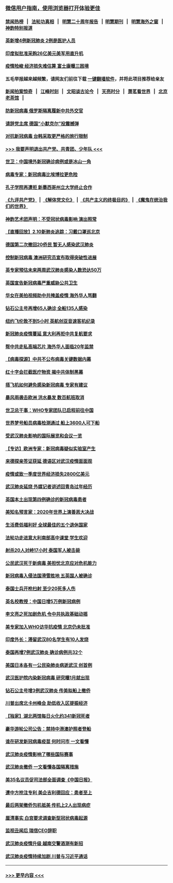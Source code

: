 ### [微信用户指南，使用浏览器打开体验更佳](https://github.com/gfw-breaker/banned-news1/blob/master/indexes/wechat-guide.md?t=0)
#### [禁闻热榜](热点新闻.md?t=0)  &nbsp;&nbsp;|&nbsp;&nbsp; [法轮功真相](https://github.com/gfw-breaker/truth/blob/master/README.md?t=0) &nbsp;&nbsp;|&nbsp;&nbsp; [明慧二十周年报告](https://github.com/gfw-breaker/mh-reports/blob/master/README.md?t=0) &nbsp;&nbsp;|&nbsp;&nbsp;[明慧期刊](https://github.com/gfw-breaker/mh-qikan) &nbsp;&nbsp;|&nbsp;&nbsp; [明慧海外之窗](https://github.com/gfw-breaker/mh-news/blob/master/README.md?t=0) &nbsp;&nbsp;|&nbsp;&nbsp; [神韵特别报道](https://github.com/gfw-breaker/mh-news/blob/master/shenyun.md?t=0)
#### [英新增4例新冠肺炎 2例是医护人员](../pages/nsc418/n11856625.md?t=02110344) 
#### [印度拟批准采购26亿美元美军用直升机](../pages/nsc418/n11859143.md?t=02110344) 
#### [疫情险峻 经济损失难估算 富士康曝三困境](../pages/nsc418/n11859120.md?t=02110344) 
#### 五毛举报越来越频繁，请网友们前往下载 [一键翻墙软件](https://github.com/gfw-breaker/ssr-accounts)，并将此项目推荐给亲友
#### [新闻拍案惊奇](https://github.com/gfw-breaker/banned-news1/blob/master/pages/link4.md) &nbsp;&nbsp;|&nbsp;&nbsp; [江峰时刻](https://github.com/gfw-breaker/banned-news1/blob/master/pages/link4.md) &nbsp;&nbsp;|&nbsp;&nbsp; [文昭谈古论今](https://github.com/gfw-breaker/banned-news1/blob/master/pages/link4.md) &nbsp;&nbsp;|&nbsp;&nbsp; [天亮时分](https://github.com/gfw-breaker/banned-news1/blob/master/pages/link4.md) &nbsp;&nbsp;|&nbsp;&nbsp; [萧茗看世界](https://github.com/gfw-breaker/banned-news1/blob/master/pages/link4.md) &nbsp;&nbsp;|&nbsp;&nbsp; [北京老茶馆](https://github.com/gfw-breaker/banned-news1/blob/master/pages/link4.md) &nbsp;&nbsp;|&nbsp;&nbsp; 
#### [防新冠病毒 俄罗斯隔离履新中共外交官](../pages/nsc418/n11859079.md?t=02110344) 
#### [请辞党主席 德国“小默克尔”投震撼弹](../pages/nsc418/n11858583.md?t=02110344) 
#### [对抗新冠病毒 台韩采取更严格的旅行限制](../pages/nsc418/n11858936.md?t=02110344) 
#### [>>> 我要声明退出共产党、共青团、少年队 <<<](https://github.com/begood0513/goodnews/blob/master/quit/letter.md) 
#### [世卫：中国境外新冠确诊病例或是冰山一角](../pages/nsc418/n11858781.md?t=02110344) 
#### [病毒专家：新冠病毒比埃博拉更危险](../pages/nsc418/n11858572.md?t=02110344) 
#### [孔子学院再遭拒 新墨西哥州立大学终止合作](../pages/nsc418/n11858661.md?t=02110344) 
#### [《九评共产党》](https://github.com/begood0513/9ping.md/blob/master/README.md) &nbsp;|&nbsp; [《解体党文化》](../../../../jtdwh.md/blob/master/README.md)  &nbsp;|&nbsp; [《共产主义的终极目的》](../../../../gczydzjmd.md/blob/master/README.md) &nbsp;|&nbsp; [《魔鬼在统治我们的世界》](../../../../mgztzwmdsj.md/blob/master/README.md) 
#### [神韵艺术团声明：不受冠状病毒影响 演出照常](../pages/nsc418/n11858801.md?t=02110344) 
#### [【直播回放】2.10新肺炎追踪：习戴口罩巡北京](../pages/nsc418/n11858548.md?t=02110344) 
#### [德国第二次撤回20侨民 暂无人感染武汉肺炎](../pages/nsc418/n11858633.md?t=02110344) 
#### [控制新冠病毒 澳洲研究员宣布取得突破性进展](../pages/nsc418/n11858505.md?t=02110344) 
#### [英专家预估未来两周武汉肺炎感染人数恐达50万](../pages/nsc418/n11857886.md?t=02110344) 
#### [英国宣告新冠病毒严重威胁公共卫生](../pages/nsc418/n11858285.md?t=02110344) 
#### [华女在美拍视频助中共掩盖疫情 海外华人骂翻](../pages/nsc418/n11857407.md?t=02110344) 
#### [钻石公主号再增65人确诊 全船135人感染](../pages/nsc418/n11857366.md?t=02110344) 
#### [纽约飞伦敦不到5小时 英航创亚音速客机纪录](../pages/nsc418/n11857405.md?t=02110344) 
#### [新冠肺炎疫情蔓延 意大利再拒中共复航要求](../pages/nsc418/n11857200.md?t=02110344) 
#### [帮中共走私高端芯片 海外华人面临20年监禁](../pages/nsc418/n11855016.md?t=02110344) 
#### [【病毒探源】中共不公布病毒关键数据内幕](../pages/nsc418/n11856584.md?t=02110344) 
#### [红十字会拦截医疗物资 揭中共体制黑幕](../pages/nsc418/n11856750.md?t=02110344) 
#### [搭飞机如何避免感染新冠病毒 专家有建议](../pages/nsc418/n11853427.md?t=02110344) 
#### [暴风雨袭击欧洲 洪水暴发 数百航班取消](../pages/nsc418/n11856453.md?t=02110344) 
#### [世卫总干事：WHO专家团队已启程前往中国](../pages/nsc418/n11856612.md?t=02110344) 
#### [世界梦号船员病毒检测通过 船上3600人可下船](../pages/nsc418/n11856520.md?t=02110344) 
#### [受武汉肺炎影响的国际展览和会议一览](../pages/nsc418/n11856420.md?t=02110344) 
#### [【专访】欧洲专家：新冠病毒疑似实验室产生](../pages/nsc418/n11856378.md?t=02110344) 
#### [来德探亲签证获延 德语区对武汉疫情面面观](../pages/nsc418/n11856283.md?t=02110344) 
#### [疫情或致一季度世界经济损失2800亿美元](../pages/nsc418/n11855639.md?t=02110344) 
#### [武汉肺炎延烧 外媒记者讲述回青岛过年经历](../pages/nsc418/n11856159.md?t=02110344) 
#### [英国本土出现第四例确诊的新冠病毒患者](../pages/nsc418/n11855930.md?t=02110344) 
#### [美知名预言家：2020年世界上演善恶大决战](../pages/nsc418/n11855418.md?t=02110344) 
#### [生活费低福利好 全球最佳的五个退休国家](../pages/nsc418/n11848347.md?t=02110344) 
#### [法轮功走进意大利南部高中课堂 学生欢迎](../pages/nsc418/n11853859.md?t=02110344) 
#### [射杀20人对峙17小时 泰国军人被击毙](../pages/nsc418/n11854869.md?t=02110344) 
#### [公民武汉死于新病毒 美担忧北京应对危机能力](../pages/nsc418/n11854331.md?t=02110344) 
#### [新冠病毒入侵法国滑雪胜地 五英国人被确诊](../pages/nsc418/n11854307.md?t=02110344) 
#### [泰国士兵开枪扫射 至少20死多人伤](../pages/nsc418/n11854276.md?t=02110344) 
#### [英名校教授：中国日增5万例新冠病例](../pages/nsc418/n11854174.md?t=02110344) 
#### [李文亮之死加剧危机 令中共执政基础动摇](../pages/nsc418/n11854003.md?t=02110344) 
#### [美专家加入WHO访华抗疫情 北京仍未批准](../pages/nsc418/n11854043.md?t=02110344) 
#### [印度外长：滞留武汉80名学生有10人发烧](../pages/nsc418/n11853821.md?t=02110344) 
#### [泰国再增7例武汉肺炎 确诊病例共32个](../pages/nsc418/n11853808.md?t=02110344) 
#### [美国日本各有一公民染肺炎病逝武汉 创首例](../pages/nsc418/n11853509.md?t=02110344) 
#### [武汉医护院内染新冠病毒 研究曝1月就出现](../pages/nsc418/n11852928.md?t=02110344) 
#### [钻石公主号增3例武汉肺炎 传美拟船上撤侨](../pages/nsc418/n11853240.md?t=02110344) 
#### [川普出席北卡州峰会 助低收入区提振经济](../pages/nsc418/n11853232.md?t=02110344) 
#### [【独家】湖北两馆每日火化约341新冠死者](../pages/nsc418/n11845444.md?t=02110344) 
#### [豪华游轮公司公告：禁持中港澳护照者登船](../pages/nsc418/n11852761.md?t=02110344) 
#### [谁在研发新冠病毒疫苗 何时问市 一文看懂](../pages/nsc418/n11852840.md?t=02110344) 
#### [武汉肺炎疫情影响了哪些国际赛事](../pages/nsc418/n11852441.md?t=02110344) 
#### [武汉肺炎撤侨 一文看懂各国隔离措施](../pages/nsc418/n11844216.md?t=02110344) 
#### [美35名议员促司法部全面调查《中国日报》](../pages/nsc418/n11852435.md?t=02110344) 
#### [遭中方抢注专利 美企吉利德回应：患者至上](../pages/nsc418/n11852037.md?t=02110344) 
#### [最后两架撤侨包机抵美 传机上2人出现病症](../pages/nsc418/n11852173.md?t=02110344) 
#### [厘清事实 白宫要求调查新型冠状病毒起源](../pages/nsc418/n11852106.md?t=02110344) 
#### [监视丑闻后 瑞信CEO辞职](../pages/nsc418/n11852127.md?t=02110344) 
#### [武汉肺炎疫情升级 越南交警酒测有新招](../pages/nsc418/n11851632.md?t=02110344) 
#### [武汉肺炎疫情持续加剧 川普与习近平通话](../pages/nsc418/n11851613.md?t=02110344) 

----
#### [ >>> 更早内容 <<< ](../indexes/nsc418-earlier.md)
